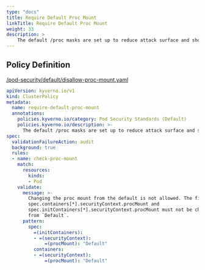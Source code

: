 ```yaml
---
type: "docs"
title: Require Default Proc Mount
linkTitle: Require Default Proc Mount
weight: 33
description: >
    The default /proc masks are set up to reduce attack surface and should be required.
---
```


## Policy Definition
<a href="https://github.com/kyverno/policies/raw/main//pod-security/default/disallow-proc-mount.yaml" target="-blank">/pod-security/default/disallow-proc-mount.yaml</a>

```yaml
apiVersion: kyverno.io/v1
kind: ClusterPolicy
metadata:
  name: require-default-proc-mount
  annotations:
    policies.kyverno.io/category: Pod Security Standards (Default)
    policies.kyverno.io/description: >-
      The default /proc masks are set up to reduce attack surface and should be required.
spec:
  validationFailureAction: audit
  background: true
  rules:
  - name: check-proc-mount
    match:
      resources:
        kinds:
        - Pod
    validate:
      message: >-
        Changing the proc mount from the default is not allowed. The fields
        spec.containers[*].securityContext.procMount and
        spec.initContainers[*].securityContext.procMount must not be changed 
        from `Default`.
      pattern:
        spec:
          =(initContainers):
          - =(securityContext):
              =(procMount): "Default"
          containers:
          - =(securityContext):
              =(procMount): "Default"

```
